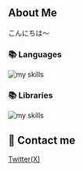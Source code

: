 ## About Me
こんにちは～<br>
### 📚 Languages
<img alt="my skills" src="https://skillicons.dev/icons?theme=&perline=8&i=html,css,cs,js,java,python" /> <br>
### 📚 Libraries
<img alt="my skills" src="https://skillicons.dev/icons?theme=&perline=8&i=bootstrap" /> <br>
## 📨 Contact me
[Twitter(X)](https://twitter.com/yottaka1203)
